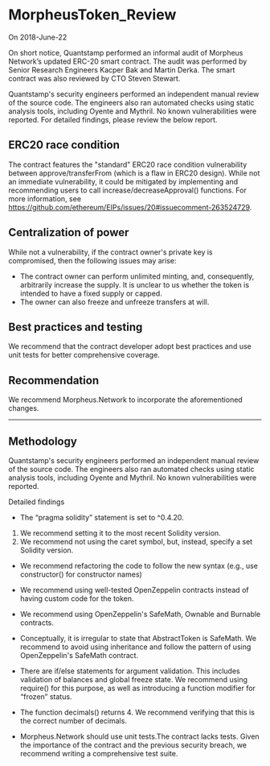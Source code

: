# MorpheusToken_Review
On 2018-June-22

On short notice, Quantstamp performed an informal audit of Morpheus Network’s updated ERC-20 smart contract. The audit was performed by Senior Research Engineers Kacper Bak and Martin Derka. The smart contract was also reviewed by CTO Steven Stewart. 

Quantstamp's security engineers performed an independent manual review of the source code. The engineers also ran automated checks using static analysis tools, including Oyente and Mythril. No known vulnerabilities were reported. For detailed findings, please review the below report.

## ERC20 race condition
The contract features the "standard" ERC20 race condition vulnerability between approve/transferFrom (which is a flaw in ERC20 design). While not an immediate vulnerability, it could be mitigated by implementing and recommending users to call increase/decreaseApproval() functions. For more information, see https://github.com/ethereum/EIPs/issues/20#issuecomment-263524729.

## Centralization of power
While not a vulnerability, if the contract owner's private key is compromised, then the following issues may arise:

* The contract owner can perform unlimited minting, and, consequently, arbitrarily increase the supply.  It is unclear to us whether the token is intended to have a fixed supply or capped.
* The owner can also freeze and unfreeze transfers at will.

## Best practices and testing
We recommend that the contract developer adopt best practices and use unit tests for better comprehensive coverage. 

## Recommendation
We recommend Morpheus.Network to incorporate the aforementioned changes. 

---

## Methodology

Quantstamp's security engineers performed an independent manual review of the source code. The engineers also ran automated checks using static analysis tools, including Oyente and Mythril. No known vulnerabilities were reported.

Detailed findings

* The “pragma solidity” statement is set to ^0.4.20.
1) We recommend setting it to the most recent Solidity version.
2) We recommend not using the caret symbol, but, instead, specify a set Solidity version.

* We recommend refactoring the code to follow the new syntax (e.g., use constructor() for constructor names)

* We recommend using well-tested OpenZeppelin contracts instead of having custom code for the token.

* We recommend using OpenZeppelin's SafeMath, Ownable and Burnable contracts.

* Conceptually, it is irregular to state that AbstractToken is SafeMath. We recommend to avoid using inheritance and follow the pattern of using OpenZeppelin's SafeMath contract.

* There are if/else statements for argument validation. This includes validation of balances and global freeze state. We recommend using require() for this purpose, as well as introducing a function modifier for “frozen” status.

* The function decimals() returns 4. We recommend verifying that this is the correct number of decimals.

* Morpheus.Network should use unit tests.The contract lacks tests. Given the importance of the contract and the previous security breach, we recommend writing a comprehensive test suite.







